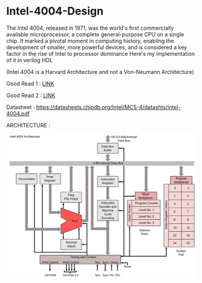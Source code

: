 # Intel-4004-Design

The Intel 4004, released in 1971, was the world's first commercially available microprocessor, a complete general-purpose CPU on a single chip. It marked a pivotal moment in computing history, enabling the development of smaller, more powerful devices, and is considered a key factor in the rise of Intel to processor dominance
Here's my implementation of it in verilog HDL 

(Intel 4004 is a Harvard Architecture and not a Von-Neumann Architecture)

Good Read 1 : [LINK](https://medium.com/@adventofcomputing/how-capable-was-the-intel-4004-c05c97501715)

Good Read 2 : [LINK](https://medium.com/otdsyb/intel-releases-the-4004-54c9e589a83a)

Datasheet : https://datasheets.chipdb.org/Intel/MCS-4/datashts/intel-4004.pdf

ARCHITECTURE : 

![Alt text](4004.png)
